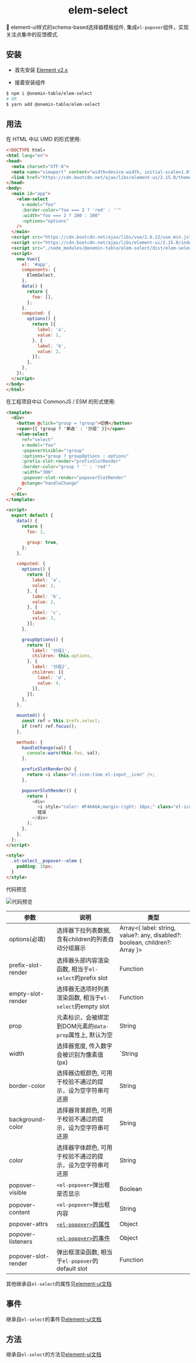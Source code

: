 <h1 align="center">elem-select</h1>

🚀 element-ui样式的schema-based选择器模板组件, 集成`el-popover`组件，实现关注点集中的反馈模式.

## 安装

* 首先安装 [Element v2.x](https://github.com/ElemeFE/element)

* 接着安装组件

```bash
$ npm i @onemin-table/elem-select
# OR
$ yarn add @onemin-table/elem-select
```

## 用法

在 HTML 中以 UMD 的形式使用:

```html
<!DOCTYPE html>
<html lang="en">
<head>
  <meta charset="UTF-8">
  <meta name="viewport" content="width=device-width, initial-scale=1.0">
  <link href="https://cdn.bootcdn.net/ajax/libs/element-ui/2.15.0/theme-chalk/index.min.css" rel="stylesheet">
</head>
<body>
  <main id="app">
    <elem-select
      v-model="foo"
      :border-color="foo === 2 ? 'red' : ''"
      :width="foo === 2 ? 200 : 300"
      :options="options"
    />
  </main>
  <script src="https://cdn.bootcdn.net/ajax/libs/vue/2.6.12/vue.min.js"></script>
  <script src="https://cdn.bootcdn.net/ajax/libs/element-ui/2.15.0/index.min.js"></script>
  <script src="./node_modules/@onemin-table/elem-select/dist/elem-select.min.js"></script>
  <script>
    new Vue({
      el: '#app',
      components: {
        ElemSelect,
      },
      data() {
        return {
          foo: [],
        };
      },
      computed: {
        options() {
          return [{
            label: 'a',
            value: 1,
          }, {
            label: 'b',
            value: 2,
          }];
        },
      },
    });
  </script>
</body>
</html>
```

在工程项目中以 CommonJS / ESM 的形式使用:
``` html
<template>
  <div>
    <button @click="group = !group">切换</button>
    <span>{{ !group ? '单选' : '分组' }}</span>
    <elem-select
      ref="select"
      v-model="foo"
      :popoverVisible="!group"
      :options="group ? groupOptions : options"
      :prefix-slot-render="prefixSlotRender"
      :border-color="group ? '' : 'red'"
      :width="300"
      :popover-slot-render="popoverSlotRender"
      @change="handleChange"
    />
  </div>
</template>

<script>
  export default {
    data() {
      return {
        foo: 1,

        group: true,
      };
    },

    computed: {
      options() {
        return [{
          label: 'a',
          value: 1,
        }, {
          label: 'b',
          value: 2,
        }, {
          label: 'c',
          value: 3,
        }];
      },

      groupOptions() {
        return [{
          label: '分组1',
          children: this.options,
        }, {
          label: '分组2',
          children: [{
            label: 'd',
            value: 4,
          }],
        }];
      },
    },

    mounted() {
      const ref = this.$refs.select;
      if (ref) ref.focus();
    },

    methods: {
      handleChange(val) {
        console.warn(this.foo, val);
      },

      prefixSlotRender(h) {
        return <i class="el-icon-time el-input__icon" />;
      },

      popoverSlotRender() {
        return (
          <div>
            <i style="color: #F46A6A;margin-right: 10px;" class="el-icon-error" />
            错误
          </div>
        );
      },
    },
  };
</script>

<style>
  .ot-select__popover--elem {
    padding: 16px;
  }
</style>
```

代码预览

![代码预览](https://s3.ax1x.com/2021/03/12/6awV0I.png)


| 参数        | 说明           | 类型  |
| ------------- |---------------| ------|
| options(必填) | 选择器下拉列表数据, 含有children的列表自动分组展示 | Array<{ label: string, value?: any, disabled?: boolean, children?: Array }> |
| prefix-slot-render | 选择器头部内容渲染函数, 相当于`el-select`的prefix slot | Function |
| empty-slot-render | 选择器无选项时列表渲染函数, 相当于`el-select`的empty slot | Function |
| prop | 元素标识，会被绑定到DOM元素的`data-prop`属性上, 默认为空 | String |
| width | 选择器宽度, 传入数字会被识别为像素值(px) | `String|Number` |
| border-color | 选择器边框颜色, 可用于校验不通过的提示，设为空字符串可还原 | String |
| background-color | 选择器背景颜色, 可用于校验不通过的提示，设为空字符串可还原 | String |
| color | 选择器字体颜色, 可用于校验不通过的提示，设为空字符串可还原 | String |
| popover-visible | `<el-popover>`弹出框是否显示 | Boolean |
| popover-content | `<el-popover>`弹出框内容 | String |
| popover-attrs | [`<el-popover>`的属性](https://element.eleme.cn/#/zh-CN/component/popover#attributes) | Object |
| popover-listeners | [`<el-popover>`的事件](https://element.eleme.cn/#/zh-CN/component/popover#events) | Object |
| popover-slot-render | 弹出框渲染函数, 相当于`el-popover`的default slot | Function |

其他继承自`el-select`的属性见[element-ui文档](https://element.eleme.cn/#/zh-CN/component/select#select-attributes)

## 事件

继承自`el-select`的事件见[element-ui文档](https://element.eleme.cn/#/zh-CN/component/select#select-events)

## 方法

继承自`el-select`的方法见[element-ui文档](https://element.eleme.cn/#/zh-CN/component/select#methods)